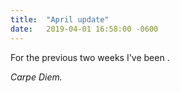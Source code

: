 ```yaml
---
title:  "April update"
date:   2019-04-01 16:58:00 -0600
---
```

For the previous two weeks I've been .

*Carpe Diem.*

[p-alg]: https://algs4.cs.princeton.edu/home/